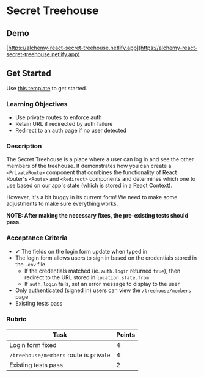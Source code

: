 # Secret Treehouse

## Demo

[https://alchemy-react-secret-treehouse.netlify.app](https://alchemy-react-secret-treehouse.netlify.app)

## Get Started

Use [this template](https://github.com/alchemycodelab/react-secret-treehouse) to get started.

### Learning Objectives

- Use private routes to enforce auth
- Retain URL if redirected by auth failure
- Redirect to an auth page if no user detected

### Description

The Secret Treehouse is a place where a user can log in and see the other members of the treehouse. It demonstrates how you can create a `<PrivateRoute>` component that combines the functionality of React Router's `<Route>` and `<Redirect>` components and determines which one to use based on our app's state (which is stored in a React Context).

However, it's a bit buggy in its current form! We need to make some adjustments to make sure everything works.

**NOTE: After making the necessary fixes, the pre-existing tests should pass.**

### Acceptance Criteria

- ✔ The fields on the login form update when typed in
- The login form allows users to sign in based on the credentials stored in the `.env` file
  - If the credentials matched (ie. `auth.login` returned `true`), then redirect to the URL stored in `location.state.from`
  - If `auth.login` fails, set an error message to display to the user
- Only authenticated (signed in) users can view the `/treehouse/members` page
- Existing tests pass

### Rubric

| Task                                  | Points |
| ------------------------------------- | ------ |
| Login form fixed                      | 4      |
| `/treehouse/members` route is private | 4      |
| Existing tests pass                   | 2      |

